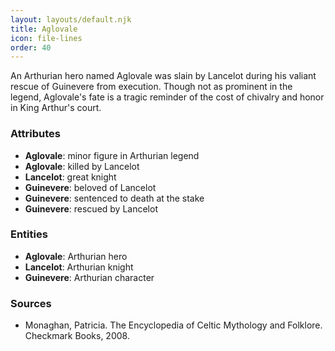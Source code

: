```yaml
---
layout: layouts/default.njk
title: Aglovale
icon: file-lines
order: 40
---
```

An Arthurian hero named Aglovale was slain by Lancelot during his valiant rescue of Guinevere from execution. Though not as prominent in the legend, Aglovale's fate is a tragic reminder of the cost of chivalry and honor in King Arthur's court.

### Attributes

- **Aglovale**: minor figure in Arthurian legend
- **Aglovale**: killed by Lancelot
- **Lancelot**: great knight
- **Guinevere**: beloved of Lancelot
- **Guinevere**: sentenced to death at the stake
- **Guinevere**: rescued by Lancelot

### Entities

- **Aglovale**: Arthurian hero
- **Lancelot**: Arthurian knight
- **Guinevere**: Arthurian character

### Sources

- Monaghan, Patricia. The Encyclopedia of Celtic Mythology and Folklore. Checkmark Books, 2008.

